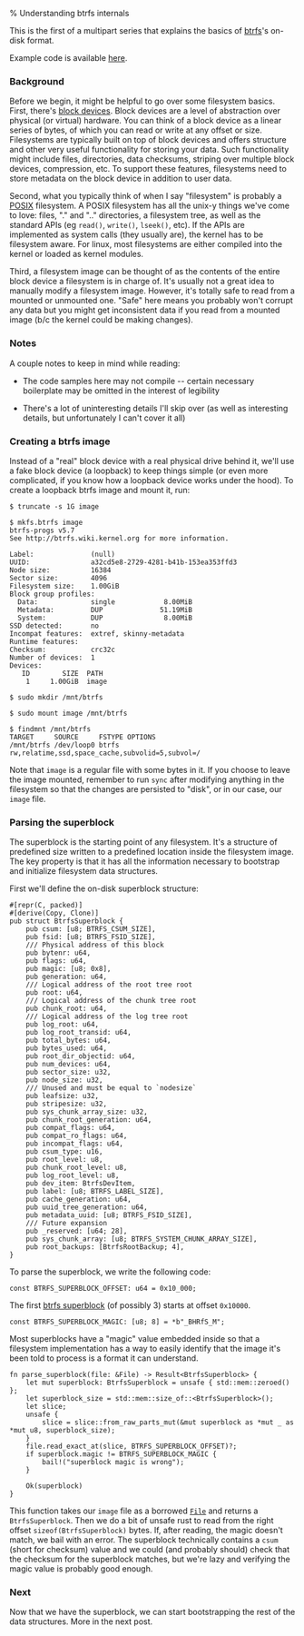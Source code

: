 % Understanding btrfs internals

This is the first of a multipart series that explains the basics of [btrfs][0]'s
on-disk format.

Example code is available [here][5].

### Background

Before we begin, it might be helpful to go over some filesystem basics. First,
there's [block devices][1]. Block devices are a level of abstraction over
physical (or virtual) hardware. You can think of a block device as a linear
series of bytes, of which you can read or write at any offset or size.
Filesystems are typically built on top of block devices and offers structure
and other very useful functionality for storing your data. Such functionality
might include files, directories, data checksums, striping over multiple block
devices, compression, etc. To support these features, filesystems need to store
metadata on the block device in addition to user data.

Second, what you typically think of when I say "filesystem" is probably a
[POSIX][2] filesystem. A POSIX filesystem has all the unix-y things we've come
to love: files, "." and ".." directories, a filesystem tree, as well as the
standard APIs (eg `read()`, `write()`, `lseek()`, etc). If the APIs are
implemented as system calls (they usually are), the kernel has to be filesystem
aware. For linux, most filesystems are either compiled into the kernel or
loaded as kernel modules.

Third, a filesystem image can be thought of as the contents of the entire block
device a filesystem is in charge of. It's usually not a great idea to manually
modify a filesystem image. However, it's totally safe to read from a mounted or
unmounted one.  "Safe" here means you probably won't corrupt any data but you
might get inconsistent data if you read from a mounted image (b/c the kernel
could be making changes).

### Notes

A couple notes to keep in mind while reading:

* The code samples here may not compile -- certain necessary boilerplate may be
  omitted in the interest of legibility

* There's a lot of uninteresting details I'll skip over (as well as interesting
  details, but unfortunately I can't cover it all)


### Creating a btrfs image

Instead of a "real" block device with a real physical drive behind it, we'll
use a fake block device (a loopback) to keep things simple (or even more
complicated, if you know how a loopback device works under the hood). To create
a loopback btrfs image and mount it, run:

```shell
$ truncate -s 1G image

$ mkfs.btrfs image
btrfs-progs v5.7
See http://btrfs.wiki.kernel.org for more information.

Label:              (null)
UUID:               a32cd5e8-2729-4281-b41b-153ea353ffd3
Node size:          16384
Sector size:        4096
Filesystem size:    1.00GiB
Block group profiles:
  Data:             single            8.00MiB
  Metadata:         DUP              51.19MiB
  System:           DUP               8.00MiB
SSD detected:       no
Incompat features:  extref, skinny-metadata
Runtime features:
Checksum:           crc32c
Number of devices:  1
Devices:
   ID        SIZE  PATH
    1     1.00GiB  image

$ sudo mkdir /mnt/btrfs

$ sudo mount image /mnt/btrfs

$ findmnt /mnt/btrfs
TARGET     SOURCE     FSTYPE OPTIONS
/mnt/btrfs /dev/loop0 btrfs  rw,relatime,ssd,space_cache,subvolid=5,subvol=/
```

Note that `image` is a regular file with some bytes in it. If you choose to
leave the image mounted, remember to run `sync` after modifying anything in the
filesystem so that the changes are persisted to "disk", or in our case, our
`image` file.

### Parsing the superblock

The superblock is the starting point of any filesystem. It's a structure of
predefined size written to a predefined location inside the filesystem image.
The key property is that it has all the information necessary to bootstrap and
initialize filesystem data structures.

First we'll define the on-disk superblock structure:

``` {#function .rust}
#[repr(C, packed)]
#[derive(Copy, Clone)]
pub struct BtrfsSuperblock {
    pub csum: [u8; BTRFS_CSUM_SIZE],
    pub fsid: [u8; BTRFS_FSID_SIZE],
    /// Physical address of this block
    pub bytenr: u64,
    pub flags: u64,
    pub magic: [u8; 0x8],
    pub generation: u64,
    /// Logical address of the root tree root
    pub root: u64,
    /// Logical address of the chunk tree root
    pub chunk_root: u64,
    /// Logical address of the log tree root
    pub log_root: u64,
    pub log_root_transid: u64,
    pub total_bytes: u64,
    pub bytes_used: u64,
    pub root_dir_objectid: u64,
    pub num_devices: u64,
    pub sector_size: u32,
    pub node_size: u32,
    /// Unused and must be equal to `nodesize`
    pub leafsize: u32,
    pub stripesize: u32,
    pub sys_chunk_array_size: u32,
    pub chunk_root_generation: u64,
    pub compat_flags: u64,
    pub compat_ro_flags: u64,
    pub incompat_flags: u64,
    pub csum_type: u16,
    pub root_level: u8,
    pub chunk_root_level: u8,
    pub log_root_level: u8,
    pub dev_item: BtrfsDevItem,
    pub label: [u8; BTRFS_LABEL_SIZE],
    pub cache_generation: u64,
    pub uuid_tree_generation: u64,
    pub metadata_uuid: [u8; BTRFS_FSID_SIZE],
    /// Future expansion
    pub _reserved: [u64; 28],
    pub sys_chunk_array: [u8; BTRFS_SYSTEM_CHUNK_ARRAY_SIZE],
    pub root_backups: [BtrfsRootBackup; 4],
}
```

To parse the superblock, we write the following code:

``` {#function .rust}
const BTRFS_SUPERBLOCK_OFFSET: u64 = 0x10_000;
```

The first [btrfs superblock][3] (of possibly 3) starts at offset `0x10000`.

``` {#function .rust}
const BTRFS_SUPERBLOCK_MAGIC: [u8; 8] = *b"_BHRfS_M";
```

Most superblocks have a "magic" value embedded inside so that a filesystem
implementation has a way to easily identify that the image it's been told to
process is a format it can understand.

``` {#function .rust}
fn parse_superblock(file: &File) -> Result<BtrfsSuperblock> {
    let mut superblock: BtrfsSuperblock = unsafe { std::mem::zeroed() };
    let superblock_size = std::mem::size_of::<BtrfsSuperblock>();
    let slice;
    unsafe {
        slice = slice::from_raw_parts_mut(&mut superblock as *mut _ as *mut u8, superblock_size);
    }
    file.read_exact_at(slice, BTRFS_SUPERBLOCK_OFFSET)?;
    if superblock.magic != BTRFS_SUPERBLOCK_MAGIC {
        bail!("superblock magic is wrong");
    }

    Ok(superblock)
}
```

This function takes our `image` file as a borrowed [`File`][4] and returns a
`BtrfsSuperblock`. Then we do a bit of unsafe rust to read from the right
offset `sizeof(BtrfsSuperblock)` bytes. If, after reading, the magic doesn't
match, we bail with an error. The superblock technically contains a `csum`
(short for checksum) value and we could (and probably should) check that the
checksum for the superblock matches, but we're lazy and verifying the magic
value is probably good enough.

### Next

Now that we have the superblock, we can start bootstrapping the rest of the
data structures. More in the next post.

[0]: https://en.wikipedia.org/wiki/Btrfs
[1]: https://en.wikipedia.org/wiki/Device_file#BLOCKDEV
[2]: https://en.wikipedia.org/wiki/POSIX
[3]: https://btrfs.wiki.kernel.org/index.php/On-disk_Format#Superblock
[4]: https://doc.rust-lang.org/std/fs/struct.File.html
[5]: https://github.com/danobi/btrfs-walk
